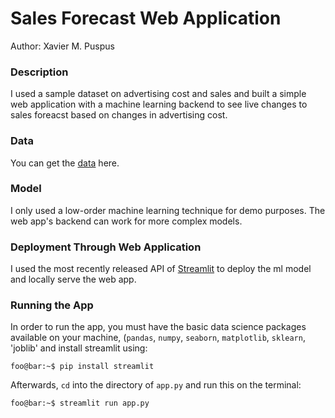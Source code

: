 # Sales Forecast Web Application
Author: Xavier M. Puspus


### Description
I used a sample dataset on advertising cost and sales and built a simple web application with a machine learning backend to see live changes to sales foreacst based on changes in advertising cost.

### Data

You can get the [data](https://www.kaggle.com/fayomi/advertising) here.
 
### Model

I only used a low-order machine learning technique for demo purposes. The web app's backend can work for more complex models.

### Deployment Through Web Application

I used the most recently released API of [Streamlit](https://streamlit.io) to deploy the ml model and locally serve the web app.

### Running the App

In order to run the app, you must have the basic data science packages available on your machine, (`pandas`, `numpy`, `seaborn`, `matplotlib`, `sklearn`, 'joblib' and install streamlit using:

```console
foo@bar:~$ pip install streamlit
```
Afterwards, `cd` into the directory of `app.py` and run this on the terminal:

```console
foo@bar:~$ streamlit run app.py
```
